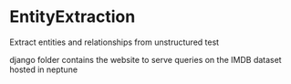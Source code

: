 # EntityExtraction
Extract entities and relationships from unstructured test

django folder contains the website to serve queries on the IMDB dataset hosted in neptune
